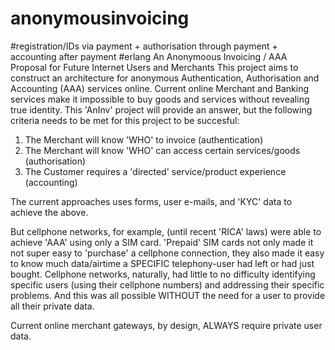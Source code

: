 # anonymousinvoicing
#registration/IDs via payment + authorisation through payment + accounting after payment
#erlang
An Anonymoous Invoicing / AAA Proposal for Future Internet Users and Merchants
This project aims to construct an architecture for anonymous Authentication, Authorisation and Accounting (AAA) services online.
Current online Merchant and Banking services make it impossible to buy goods and services without revealing true identity.
This 'AnInv' project will provide an answer, but the following criteria needs to be met for this project to be succesful:
1. The Merchant will know 'WHO' to invoice (authentication)
2. The Merchant will know 'WHO' can access certain services/goods (authorisation)
3. The Customer requires a 'directed' service/product experience (accounting)

The current approaches uses forms, user e-mails, and 'KYC' data to achieve the above.

But cellphone networks, for example, (until recent 'RICA' laws) were able to achieve 'AAA' using only a SIM card. 
'Prepaid' SIM cards not only made it not super easy to 'purchase' a cellphone connection, they also made it easy
to know much data/airtime a SPECIFIC telephony-user had left or had just bought. Cellphone networks, naturally,
had little to no difficulty identifying specific users (using their cellphone numbers) and addressing their 
specific problems. And this was all possible WITHOUT the need for a user to provide all their private data.

Current online merchant gateways, by design, ALWAYS require private user data.
